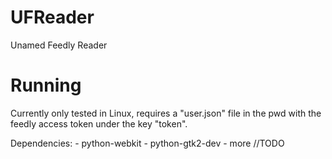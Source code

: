 # UFReader
Unamed Feedly Reader

# Running
Currently only tested in Linux, requires a "user.json" file in the pwd
with the feedly access token under the key "token". 

Dependencies:
	- python-webkit
	- python-gtk2-dev
	- more //TODO
